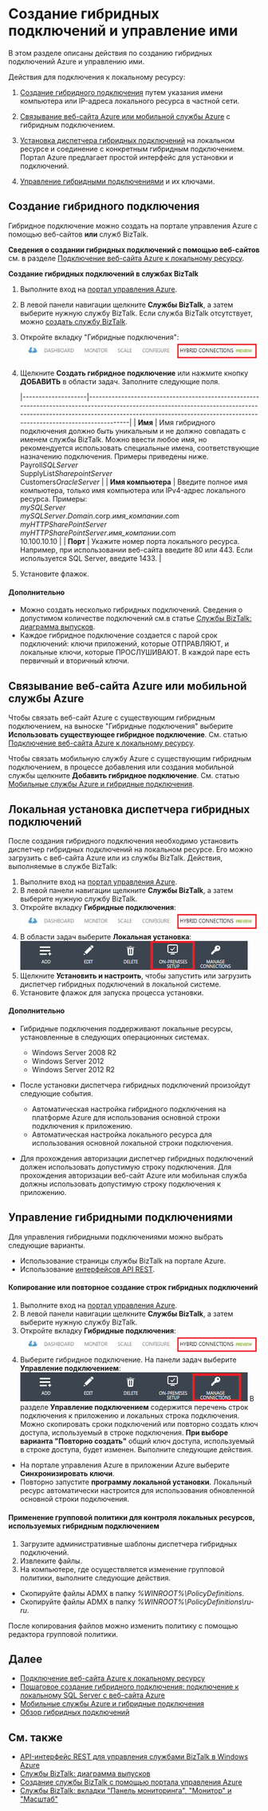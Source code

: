<properties linkid="manage-services-integration-hybrid-connection" urlDisplayName="Create and Manage Hybrid Connections - BizTalk Services" pageTitle="Create and Manage Hybrid Connections | Azure" metaKeywords="BizTalk Services, BizTalk, web sites, website, hybrid connections, Azure" description="Learn how to create a hybrid connection, manage the connection, and install the Hybrid Connection Manager." metaCanonical="" services="integration-services" documentationCenter="" title="Create and Manage Hybrid Connections" authors="mandia" solutions="" manager="paulettm" editor="cgronlun" />

<tags ms.service="biztalk-services" ms.workload="integration" ms.tgt_pltfrm="na" ms.devlang="na" ms.topic="article" ms.date="01/01/1900" ms.author="mandia" />

# Создание гибридных подключений и управление ими

В этом разделе описаны действия по созданию гибридных подключений Azure и управлению ими.

Действия для подключения к локальному ресурсу:

1.  [Создание гибридного подключения][Создание гибридного подключения] путем указания имени компьютера или IP-адреса локального ресурса в частной сети.

2.  [Связывание веб-сайта Azure или мобильной службы Azure][Связывание веб-сайта Azure или мобильной службы Azure] с гибридным подключением.

3.  [Установка диспетчера гибридных подключений][Установка диспетчера гибридных подключений] на локальном ресурсе и соединение с конкретным гибридным подключением. Портал Azure предлагает простой интерфейс для установки и подключений.

4.  [Управление гибридными подключениями][Управление гибридными подключениями] и их ключами.

## <a name="CreateHybridConnection"></a>Создание гибридного подключения

Гибридное подключение можно создать на портале управления Azure с помощью веб-сайтов **или** служб BizTalk.

**Сведения о создании гибридных подключений с помощью веб-сайтов** см. в разделе [Подключение веб-сайта Azure к локальному ресурсу][Подключение веб-сайта Azure к локальному ресурсу].

**Создание гибридных подключений в службах BizTalk**

1.  Выполните вход на [портал управления Azure][портал управления Azure].
2.  В левой панели навигации щелкните **Службы BizTalk**, а затем выберите нужную службу BizTalk.
    Если служба BizTalk отсутствует, можно [создать службу BizTalk][создать службу BizTalk].
3.  Откройте вкладку "Гибридные подключения":
    ![Hybrid Connections Tab][Hybrid Connections Tab]

4.  Щелкните **Создать гибридное подключение** или нажмите кнопку **ДОБАВИТЬ** в области задач. Заполните следующие поля.

    |--------------------|-------------------------------------------------------------------------------------------------------------------------------------------------------------------------------------------------------------------------------------------|
    | **Имя**            | Имя гибридного подключения должно быть уникальным и не должно совпадать с именем службы BizTalk. Можно ввести любое имя, но рекомендуется использовать специальные имена, соответствующие назначению подключения. Примеры приведены ниже. 
                           Payroll*SQLServer*                                                                                                                                                                                                                        
                           SupplyList*SharepointServer*                                                                                                                                                                                                              
                           Customers*OracleServer*                                                                                                                                                                                                                   |
    | **Имя компьютера** | Введите полное имя компьютера, только имя компьютера или IPv4-адрес локального ресурса. Примеры:                                                                                                                                          
                           *mySQLServer*                                                                                                                                                                                                                             
                           *mySQLServer*.*Domain*.corp.*имя\_компании*.com                                                                                                                                                                                           
                           *myHTTPSharePointServer*                                                                                                                                                                                                                  
                           *myHTTPSharePointServer*.*имя\_компании*.com                                                                                                                                                                                              
                           10.100.10.10                                                                                                                                                                                                                              |
    | **Порт**           | Укажите номер порта локального ресурса. Например, при использовании веб-сайта введите 80 или 443. Если используется SQL Server, введите 1433.                                                                                             |

5.  Установите флажок.

#### Дополнительно

-   Можно создать несколько гибридных подключений. Сведения о допустимом количестве подключений см.в статье [Службы BizTalk: диаграмма выпусков][Службы BizTalk: диаграмма выпусков].
-   Каждое гибридное подключение создается с парой срок подключений: ключи приложений, которые ОТПРАВЛЯЮТ, и локальные ключи, которые ПРОСЛУШИВАЮТ. В каждой паре есть первичный и вторичный ключи.

## <a name="LinkWebSite"></a>Связывание веб-сайта Azure или мобильной службы Azure

Чтобы связать веб-сайт Azure с существующим гибридным подключением, на выноске "Гибридные подключения" выберите **Использовать существующее гибридное подключение**. См. статью [Подключение веб-сайта Azure к локальному ресурсу][Подключение веб-сайта Azure к локальному ресурсу].

Чтобы связать мобильную службу Azure с существующим гибридным подключением, в процессе добавления или создания мобильной службы щелкните **Добавить гибридное подключение**. См. статью [Мобильные службы Azure и гибридные подключения][Мобильные службы Azure и гибридные подключения].

## <a name="InstallHCM"></a>Локальная установка диспетчера гибридных подключений

После создания гибридного подключения необходимо установить диспетчер гибридных подключений на локальном ресурсе. Его можно загрузить с веб-сайта Azure или из службы BizTalk. Действия, выполняемые в службе BizTalk:

1.  Выполните вход на [портал управления Azure][портал управления Azure].
2.  В левой панели навигации щелкните **Службы BizTalk**, а затем выберите нужную службу BizTalk.
3.  Откройте вкладку **Гибридные подключения**:
    ![Hybrid Connections Tab][Hybrid Connections Tab]
4.  В области задач выберите **Локальная установка**:
    ![On-Premises Setup][On-Premises Setup]
5.  Щелкните **Установить и настроить**, чтобы запустить или загрузить диспетчер гибридных подключений в локальной системе.
6.  Установите флажок для запуска процесса установки.

<!-- You can also download the Hybrid Connection Manager MSI file and copy the file to your on-premises resource. Specific steps:  1. Copy the on-premises primary Connection String. See [Manage Hybrid Connections](#ManageHybridConnection) in this topic for the specific steps. 2. Download the Hybrid Connection Manager MSI file.  3. On the on-premises resource, install the Hybrid Connection Manager from the MSI file.  4. Using Windows PowerShell, type:  > Add-HybridConnection -ConnectionString “*Your On-Premises Connection String that you copied*”  -->

#### Дополнительно

-   Гибридные подключения поддерживают локальные ресурсы, установленные в следующих операционных системах.

    -   Windows Server 2008 R2
    -   Windows Server 2012
    -   Windows Server 2012 R2
-   После установки диспетчера гибридных подключений произойдут следующие события.

    -   Автоматическая настройка гибридного подключения на платформе Azure для использования основной строки подключения к приложению.
    -   Автоматическая настройка локального ресурса для использования основной локальной строки подключения.
-   Для прохождения авторизации диспетчер гибридных подключений должен использовать допустимую строку подключения. Для прохождения авторизации веб-сайт Azure или мобильная служба должны использовать допустимую строку подключения к приложению.

## <a name="ManageHybridConnection"></a>Управление гибридными подключениями

Для управления гибридными подключениями можно выбрать следующие варианты.

-   Использование страницы службы BizTalk на портале Azure.
-   Использование [интерфейсов API REST][интерфейсов API REST].
    <!-- - Use Windows PowerShell cmdlets  **INSERT LINK**. -->

#### Копирование или повторное создание строк гибридных подключений

1.  Выполните вход на [портал управления Azure][портал управления Azure].
2.  В левой панели навигации щелкните **Службы BizTalk**, а затем выберите нужную службу BizTalk.
3.  Откройте вкладку **Гибридные подключения**:
    ![Hybrid Connections Tab][Hybrid Connections Tab]
4.  Выберите гибридное подключение. На панели задач выберите **Управление подключением**:
    ![Manage Options][Manage Options]
     В разделе **Управление подключением** содержится перечень строк подключения к приложению и локальных строка подключения. Можно скопировать сроки подключений или повторно создать ключ доступа, используемый в строке подключения.
    **При выборе варианта "Повторно создать"** общий ключ доступа, используемый в строке доступа, будет изменен. Выполните следующие действия.

-   На портале управления Azure в приложении Azure выберите **Синхронизировать ключи**.
-   Повторно запустите **программу локальной установки**. Локальный ресурс автоматически настроится для использования обновленной основной строки подключения.

#### Применение групповой политики для контроля локальных ресурсов, используемых гибридным подключением

1.  Загрузите административные шаблоны диспетчера гибридных подключений.
2.  Извлеките файлы.
3.  На компьютере, где осуществляется изменение групповой политики, выполните следующие действия.

-   Скопируйте файлы ADMX в папку *%WINROOT%\\PolicyDefinitions*.
-   Скопируйте файлы ADMX в папку *%WINROOT%\\PolicyDefinitions\\ru-ru*.

После копирования файлов можно изменить политику с помощью редактора групповой политики.

## Далее

-   [Подключение веб-сайта Azure к локальному ресурсу][Подключение веб-сайта Azure к локальному ресурсу]
-   [Пошаговое создание гибридного подключения: подключение к локальному SQL Server с веб-сайта Azure][Пошаговое создание гибридного подключения: подключение к локальному SQL Server с веб-сайта Azure]
-   [Мобильные службы Azure и гибридные подключения][Мобильные службы Azure и гибридные подключения]
-   [Обзор гибридных подключений][Обзор гибридных подключений]

## См. также

-   [API-интерфейс REST для управления службами BizTalk в Windows Azure][интерфейсов API REST]
-   [Службы BizTalk: диаграмма выпусков][Службы BizTalk: диаграмма выпусков]
-   [Создание службы BizTalk с помощью портала управления Azure][Создание службы BizTalk с помощью портала управления Azure]
-   [Службы BizTalk: вкладки "Панель мониторинга", "Монитор" и "Масштаб"][Службы BizTalk: вкладки "Панель мониторинга", "Монитор" и "Масштаб"]

  [Создание гибридного подключения]: #CreateHybridConnection
  [Связывание веб-сайта Azure или мобильной службы Azure]: #LinkWebSite
  [Установка диспетчера гибридных подключений]: #InstallHCM
  [Управление гибридными подключениями]: #ManageHybridConnection
  [Подключение веб-сайта Azure к локальному ресурсу]: http://go.microsoft.com/fwlink/p/?LinkId=397538
  [портал управления Azure]: http://go.microsoft.com/fwlink/p/?LinkID=213885
  [создать службу BizTalk]: http://go.microsoft.com/fwlink/p/?LinkID=329870
  [Hybrid Connections Tab]: ./media/integration-hybrid-connection-overview/WABS_HybridConnectionTab.png
  [Службы BizTalk: диаграмма выпусков]: http://go.microsoft.com/fwlink/p/?LinkID=302279
  [Мобильные службы Azure и гибридные подключения]: http://azure.microsoft.com/ru-ru/documentation/articles/mobile-services-dotnet-backend-hybrid-connections-get-started
  [On-Premises Setup]: ./media/integration-hybrid-connection-overview/WABS_HybridConnectionOnPremSetup.png
  [интерфейсов API REST]: http://msdn.microsoft.com/library/azure/dn232347.aspx
  [Manage Options]: ./media/integration-hybrid-connection-overview/WABS_HybridConnectionManageConn.png
  [Пошаговое создание гибридного подключения: подключение к локальному SQL Server с веб-сайта Azure]: http://go.microsoft.com/fwlink/?LinkID=397979
  [Обзор гибридных подключений]: http://azure.microsoft.com/ru-ru/documentation/articles/integration-hybrid-connection-overview
  [Создание службы BizTalk с помощью портала управления Azure]: http://go.microsoft.com/fwlink/p/?LinkID=302280
  [Службы BizTalk: вкладки "Панель мониторинга", "Монитор" и "Масштаб"]: http://go.microsoft.com/fwlink/p/?LinkID=302281
